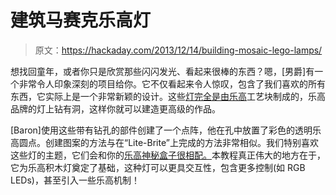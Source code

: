 # 建筑马赛克乐高灯

> 原文：<https://hackaday.com/2013/12/14/building-mosaic-lego-lamps/>

想找回童年，或者你只是欣赏那些闪闪发光、看起来很棒的东西？嗯，[男爵]有一个非常令人印象深刻的项目给你。它不仅看起来令人惊叹，包含了我们喜欢的所有东西，它实际上是一个非常新颖的设计。这些[灯完全是由乐高](http://www.instructables.com/id/Mosaic-LEGO-Lamps/)工艺块制成的，乐高品牌的灯上钻有洞，这样你就可以建造更高级的作品。

[Baron]使用这些带有钻孔的部件创建了一个点阵，他在孔中放置了彩色的透明乐高圆点。创建图案的方法与在“Lite-Brite”上完成的方法非常相似。我们特别喜欢这些灯的主题，它们会和你的[乐高神秘盒子很相配。](http://hackaday.com/2011/02/23/mystery-box-out-of-lego/)本教程真正伟大的地方在于，它为乐高积木灯奠定了基础，这种灯可以更具交互性，包含更多控制(如 RGB LEDs)，甚至引入一些乐高机制！